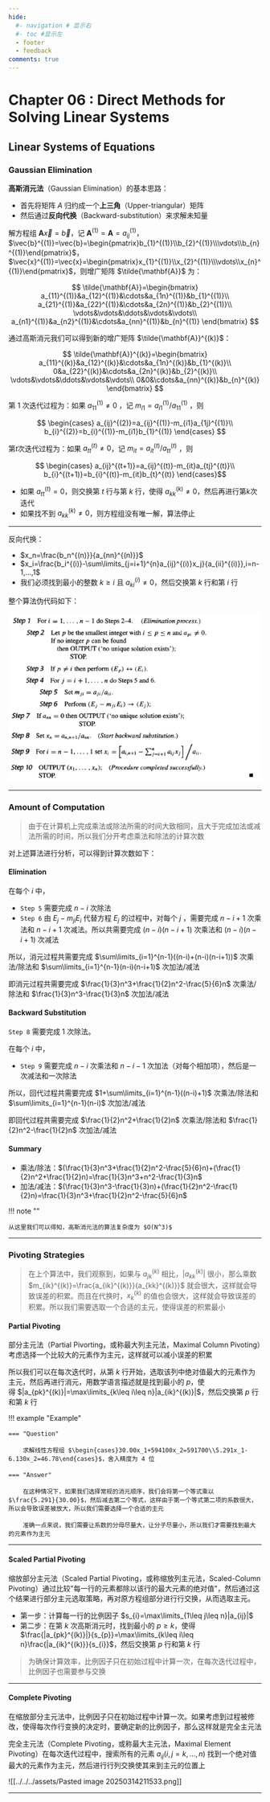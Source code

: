 ```yaml
---
hide:
  #- navigation # 显示右
  #- toc #显示左
  - footer
  - feedback
comments: true
--- 
```


# Chapter 06 :  Direct Methods for Solving Linear Systems

## Linear Systems of Equations

### Gaussian Elimination

**高斯消元法**（Gaussian Elimination）的基本思路：

- 首先将矩阵 $A$ 归约成一个**上三角**（Upper-triangular）矩阵
- 然后通过**反向代换**（Backward-substitution）来求解未知量

解方程组 $\mathbf{A}\vec{x}=\vec{b}$，记 $\mathbf{A}^{(1)}=\mathbf{A}=a_{ij}^{(1)}$，$\vec{b}^{(1)}=\vec{b}=\begin{pmatrix}b_{1}^{(1)}\\b_{2}^{(1)}\\\vdots\\b_{n}^{(1)}\end{pmatrix}$，$\vec{x}^{(1)}=\vec{x}=\begin{pmatrix}x_{1}^{(1)}\\x_{2}^{(1)}\\\vdots\\x_{n}^{(1)}\end{pmatrix}$，则增广矩阵 $\tilde{\mathbf{A}}$ 为：

$$
\tilde{\mathbf{A}}=\begin{bmatrix}
a_{11}^{(1)}&a_{12}^{(1)}&\cdots&a_{1n}^{(1)}&b_{1}^{(1)}\\
a_{21}^{(1)}&a_{22}^{(1)}&\cdots&a_{2n}^{(1)}&b_{2}^{(1)}\\
\vdots&\vdots&\ddots&\vdots&\vdots\\
a_{n1}^{(1)}&a_{n2}^{(1)}&\cdots&a_{nn}^{(1)}&b_{n}^{(1)}
\end{bmatrix}
$$

通过高斯消元我们可以得到新的增广矩阵 $\tilde{\mathbf{A}}^{(k)}$：

$$
\tilde{\mathbf{A}}^{(k)}=\begin{bmatrix}
a_{11}^{(k)}&a_{12}^{(k)}&\cdots&a_{1n}^{(k)}&b_{1}^{(k)}\\
0&a_{22}^{(k)}&\cdots&a_{2n}^{(k)}&b_{2}^{(k)}\\
\vdots&\vdots&\ddots&\vdots&\vdots\\
0&0&\cdots&a_{nn}^{(k)}&b_{n}^{(k)}
\end{bmatrix}
$$

第 $1$ 次迭代过程为：如果 $a_{11}^{(1)}\neq 0$ ，记 $m_{i1}= {a_{i1}^{(1)}}/{a_{11}^{(1)}}$ ，则

$$
\begin{cases}
a_{ij}^{(2)}=a_{ij}^{(1)}-m_{i1}a_{1j}^{(1)}\\
b_{i}^{(2)}=b_{i}^{(1)}-m_{i1}b_{1}^{(1)}
\end{cases}
$$

第$t$次迭代过程为：如果 $a_{tt}^{(t)}\neq 0$，记 $m_{it}={a_{it}^{(t)}}/{a_{tt}^{(t)}}$ ，则

$$
\begin{cases}
a_{ij}^{(t+1)}=a_{ij}^{(t)}-m_{it}a_{tj}^{(t)}\\
b_{i}^{(t+1)}=b_{i}^{(t)}-m_{it}b_{t}^{(t)}
\end{cases}$$

- 如果 $a_{tt}^{(t)}=0$，则交换第 $t$ 行与第 $k$ 行，使得 $a_{kk}^{(k)}\neq 0$，然后再进行第$k$次迭代
- 如果找不到 $a_{kk}^{(k)}\neq 0$，则方程组没有唯一解，算法停止
***
反向代换：

- $x_n=\frac{b_n^{(n)}}{a_{nn}^{(n)}}$
- $x_i=\frac{b_i^{(i)}-\sum\limits_{j=i+1}^{n}a_{ij}^{(i)}x_j}{a_{ii}^{(i)}},i=n-1,...,1$
- 我们必须找到最小的整数 $k\geq i$ 且 $a_{ki}^{(i)}\not=0$，然后交换第 $k$ 行和第 $i$ 行

整个算法伪代码如下：

![](../../../assets/Pasted%20image%2020250305130105.png)
***
### Amount of Computation

> 由于在计算机上完成乘法或除法所需的时间大致相同，且大于完成加法或减法所需的时间，所以我们分开考虑乘法和除法的计算次数

对上述算法进行分析，可以得到计算次数如下：

#### Elimination

在每个 $i$ 中，

- `Step 5` 需要完成 $n-i$ 次除法
- `Step 6` 由 $E_j-m_{ji}E_i$ 代替方程 $E_j$ 的过程中，对每个 $j$ ，需要完成 $n-i+1$ 次乘法和 $n-i+1$ 次减法。所以共需要完成 $(n-i)(n-i+1)$ 次乘法和 $(n-i)(n-i+1)$ 次减法

所以，消元过程共需要完成 $\sum\limits_{i=1}^{n-1}((n-i)+(n-i)(n-i+1))$ 次乘法/除法和 $\sum\limits_{i=1}^{n-1}(n-i)(n-i+1)$ 次加法/减法

即消元过程共需要完成 $\frac{1}{3}n^3+\frac{1}{2}n^2-\frac{5}{6}n$ 次乘法/除法和 $\frac{1}{3}n^3-\frac{1}{3}n$ 次加法/减法

#### Backward Substitution

`Step 8` 需要完成 $1$ 次除法。

在每个 $i$ 中，

- `Step 9` 需要完成 $n-i$ 次乘法和 $n-i-1$ 次加法（对每个相加项），然后是一次减法和一次除法

所以，回代过程共需要完成 $1+\sum\limits_{i=1}^{n-1}((n-i)+1)$ 次乘法/除法和 $\sum\limits_{i=1}^{n-1}(n-i)$ 次加法/减法

即回代过程共需要完成 $\frac{1}{2}n^2+\frac{1}{2}n$ 次乘法/除法和 $\frac{1}{2}n^2-\frac{1}{2}n$ 次加法/减法

#### Summary

- 乘法/除法：$(\frac{1}{3}n^3+\frac{1}{2}n^2-\frac{5}{6}n)+(\frac{1}{2}n^2+\frac{1}{2}n)=\frac{1}{3}n^3+n^2-\frac{1}{3}n$
- 加法/减法：$(\frac{1}{3}n^3-\frac{1}{3}n)+(\frac{1}{2}n^2-\frac{1}{2}n)=\frac{1}{3}n^3+\frac{1}{2}n^2-\frac{5}{6}n$

!!! note ""

    从这里我们可以得知，高斯消元法的算法复杂度为 $O(N^3)$
***
### Pivoting Strategies

> 在上个算法中，我们观察到，如果与 $a_{jk}^{(k)}$ 相比，$|a_{kk}^{(k)}|$ 很小，那么乘数 $m_{ik}^{(k)}=\frac{a_{ik}^{(k)}}{a_{kk}^{(k)}}$ 就会很大，这样就会导致误差的积累。而且在代换时，$x_{k}^{(k)}$ 的值也会很大，这样就会导致误差的积累。所以我们需要选取一个合适的主元，使得误差的积累最小

#### Partial Pivoting

部分主元法（Partial Pivorting，或称最大列主元法，Maximal Column Pivoting）考虑选择一个比较大的元素作为主元，这样就可以减小误差的积累

所以我们可以在每次迭代时，从第 $k$ 行开始，选取该列中绝对值最大的元素作为主元，然后再进行消元，用数学语言描述就是找到最小的 $p$，使得 $|a_{pk}^{(k)}|=\max\limits_{k\leq i\leq n}|a_{ik}^{(k)}|$，然后交换第 $p$ 行和第 $k$ 行

!!! example "Example"

	=== "Question"
	
		求解线性方程组 $\begin{cases}30.00x_1+594100x_2=591700\\5.291x_1-6.130x_2=46.78\end{cases}$，舍入精度为 4 位
	
	=== "Answer"
	
		在这种情况下，如果我们选择常规的消元顺序，我们会将第一个等式乘以 $\frac{5.291}{30.00}$，然后减去第二个等式，这样由于第一个等式第二项的系数很大，所以会导致误差被放大，所以我们需要选择一个合适的主元
		
		准确一点来说，我们需要让系数的分母尽量大，让分子尽量小，所以我们才需要找到最大的元素作为主元
***
#### Scaled Partial Pivoting

缩放部分主元法（Scaled Partial Pivoting，或称缩放列主元法，Scaled-Column Pivoting）通过比较"每一行的元素都除以该行的最大元素的绝对值"，然后通过这个结果进行部分主元选取策略，再对原方程组部分进行行交换，从而选取主元。

- 第一步：计算每一行的比例因子 $s_{i}=\max\limits_{1\leq j\leq n}|a_{ij}|$
- 第二步：在第 $k$ 次高斯消元时，找到最小的 $p\geq k$，使得 $\frac{|a_{pk}^{(k)}|}{s_{p}}=\max\limits_{k\leq i\leq n}\frac{|a_{ik}^{(k)}}{s_{i}}$，然后交换第 $p$ 行和第 $k$ 行

> 为确保计算效率，比例因子只在初始过程中计算一次，在每次迭代过程中，比例因子也需要参与交换
***
#### Complete Pivoting

在缩放部分主元法中，比例因子只在初始过程中计算一次。如果考虑到过程被修改，使得每次作行变换的决定时，要确定新的比例因子，那么这样就是完全主元法

完全主元法（Complete Pivoting，或称最大主元法，Maximal Element Pivoting）在每次迭代过程中，搜索所有的元素 $a_{ij}(i,j=k,...,n)$ 找到一个绝对值最大的元素作为主元，然后进行行列交换使其来到主元的位置上

![[../../../assets/Pasted image 20250314211533.png]]
***











